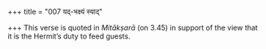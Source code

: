 +++
title = "007 यद्-भक्ष्यं स्याद्"

+++
This verse is quoted in *Mitākṣarā* (on 3.45) in support of the view
that it is the Hermit’s duty to feed guests.



